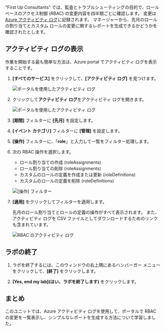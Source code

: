 "First Up Consultants" では、監査とトラブルシューティングの目的で、ロール ベースのアクセス制御 (RBAC) の変更内容を四半期ごとに確認します。 変更は [Azure アクティビティ ログ](/azure/monitoring-and-diagnostics/monitoring-overview-activity-logs)に記録されます。 マネージャーから、先月のロールの割り当てとカスタム ロールの変更に関するレポートを生成できるかどうかを確認されたとします。

## <a name="view-activity-logs"></a>アクティビティ ログの表示

作業を開始する最も簡単な方法は、Azure portal でアクティビティ ログを表示することです。

1. **[すべてのサービス]** をクリックして、**[アクティビティ ログ]** を見つけます。

    ![ポータルを使用したアクティビティ ログ](../media/6-all-services-activity-log.png)

1. クリックして**アクティビティ ログ**をアクティビティ ログを開きます。

    ![ポータルを使用したアクティビティ ログ](../media/6-activity-log-portal.png)

1. **[期間]** フィルターに **[先月]** を設定します。

1. **[イベント カテゴリ]** フィルターに **[管理]** を設定します。

1. **[操作]** フィルターに、「**role**」と入力して一覧をフィルター処理します。

1. 次の RBAC 操作を選択します。

    - ロール割り当ての作成 (roleAssignments)
    - ロール割り当ての削除 (roleAssignments)
    - カスタムのロールの定義を作成または更新 (roleDefinitions)
    - カスタムのロールの定義を削除 (roleDefinitions)

    ![[操作] フィルター](../media/6-operation-filter.png)

1. **[適用]** をクリックしてフィルターを適用します。

    先月のロール割り当てとロールの定義の操作がすべて表示されます。 また、アクティビティ ログを CSV ファイルとしてダウンロードするためのリンクも含まれています。

    ![RBAC のアクティビティ ログ](../media/6-activity-log-portal-filter.png)

## <a name="end-lab"></a>ラボの終了

1. ラボを終了するには、このウィンドウの右上隅にあるハンバーガー メニューをクリックして、**[終了]** をクリックします。

1. **[Yes, end my lab]\(はい、ラボを終了します\)** をクリックします。

## <a name="summary"></a>まとめ

このユニットでは、Azure アクティビティ ログを使用して、ポータルで RBAC の変更を一覧表示し、シンプルなレポートを生成する方法について学習しました。
